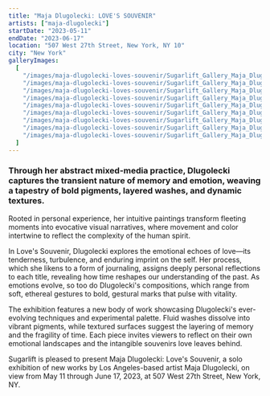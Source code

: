 ```yaml
---
title: "Maja Dlugolecki: LOVE'S SOUVENIR"
artists: ["maja-dlugolecki"]
startDate: "2023-05-11"
endDate: "2023-06-17"
location: "507 West 27th Street, New York, NY 10"
city: "New York"
galleryImages:
  [
    "/images/maja-dlugolecki-loves-souvenir/Sugarlift_Gallery_Maja_Dlugolecki_Loves_Souvenir_4.jpg",
    "/images/maja-dlugolecki-loves-souvenir/Sugarlift_Gallery_Maja_Dlugolecki_Loves_Souvenir_2.jpg",
    "/images/maja-dlugolecki-loves-souvenir/Sugarlift_Gallery_Maja_Dlugolecki_Loves_Souvenir_3.jpg",
    "/images/maja-dlugolecki-loves-souvenir/Sugarlift_Gallery_Maja_Dlugolecki_Loves_Souvenir_10.jpg",
    "/images/maja-dlugolecki-loves-souvenir/Sugarlift_Gallery_Maja_Dlugolecki_Loves_Souvenir_5.jpg",
    "/images/maja-dlugolecki-loves-souvenir/Sugarlift_Gallery_Maja_Dlugolecki_Loves_Souvenir_7.jpg",
    "/images/maja-dlugolecki-loves-souvenir/Sugarlift_Gallery_Maja_Dlugolecki_Loves_Souvenir_1.jpg",
    "/images/maja-dlugolecki-loves-souvenir/Sugarlift_Gallery_Maja_Dlugolecki_Loves_Souvenir_8.jpg",
    "/images/maja-dlugolecki-loves-souvenir/Sugarlift_Gallery_Maja_Dlugolecki_Loves_Souvenir_9.jpg",
  ]
---
```


### Through her abstract mixed-media practice, Dlugolecki captures the transient nature of memory and emotion, weaving a tapestry of bold pigments, layered washes, and dynamic textures.

Rooted in personal experience, her intuitive paintings transform fleeting moments into evocative visual narratives, where movement and color intertwine to reflect the complexity of the human spirit.

In Love's Souvenir, Dlugolecki explores the emotional echoes of love—its tenderness, turbulence, and enduring imprint on the self. Her process, which she likens to a form of journaling, assigns deeply personal reflections to each title, revealing how time reshapes our understanding of the past. As emotions evolve, so too do Dlugolecki's compositions, which range from soft, ethereal gestures to bold, gestural marks that pulse with vitality.

The exhibition features a new body of work showcasing Dlugolecki's ever-evolving techniques and experimental palette. Fluid washes dissolve into vibrant pigments, while textured surfaces suggest the layering of memory and the fragility of time. Each piece invites viewers to reflect on their own emotional landscapes and the intangible souvenirs love leaves behind.

Sugarlift is pleased to present Maja Dlugolecki: Love's Souvenir, a solo exhibition of new works by Los Angeles-based artist Maja Dlugolecki, on view from May 11 through June 17, 2023, at 507 West 27th Street, New York, NY.
